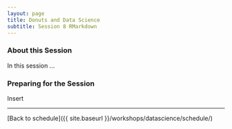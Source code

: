 ```yaml
---
layout: page
title: Donuts and Data Science
subtitle: Session 8 RMarkdown
---
```


### About this Session

In this session ...

### Preparing for the Session

Insert

* * *

[Back to schedule]({{ site.baseurl }}/workshops/datascience/schedule/)